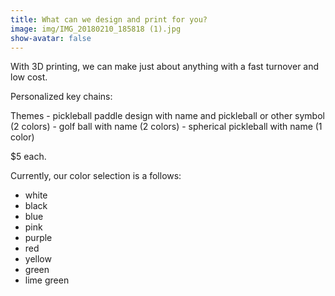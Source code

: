 ```yaml
---
title: What can we design and print for you?
image: img/IMG_20180210_185818 (1).jpg
show-avatar: false
---
```


With 3D printing, we can make just about anything with a fast turnover and low cost. 

Personalized key chains:

  Themes  - pickleball paddle design with name and pickleball or other symbol (2 colors)
          - golf ball with name (2 colors)
          - spherical pickleball with name (1 color)
          
        
  $5 each.

Currently, our color selection is a follows:
- white
- black
- blue
- pink
- purple
- red
- yellow
- green
- lime green
